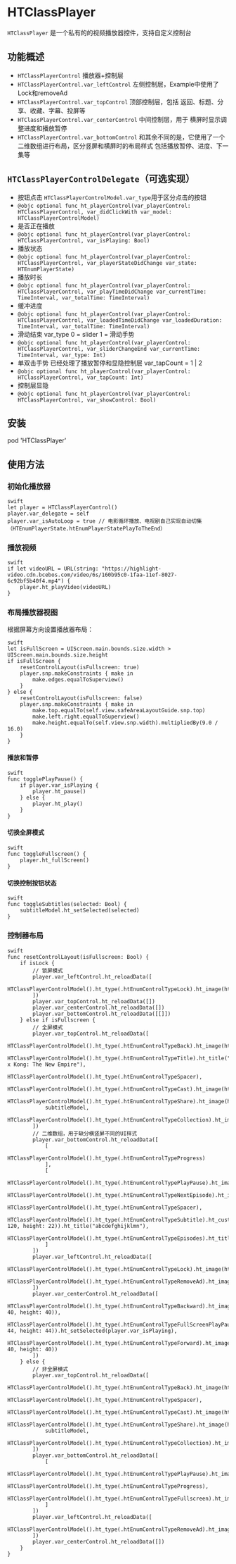 # HTClassPlayer

`HTClassPlayer` 是一个私有的的视频播放器控件，支持自定义控制台

## 功能概述

- `HTClassPlayerControl` 播放器+控制层
- `HTClassPlayerControl.var_leftControl` 左侧控制层，Example中使用了Lock和removeAd
- `HTClassPlayerControl.var_topControl` 顶部控制层，包括  返回、标题、分享、收藏、字幕、投屏等
- `HTClassPlayerControl.var_centerControl` 中间控制层，用于 横屏时显示调整进度和播放暂停
- `HTClassPlayerControl.var_bottomControl` 和其余不同的是，它使用了一个二维数组进行布局，区分竖屏和横屏时的布局样式 包括播放暂停、进度、下一集等

## `HTClassPlayerControlDelegate`（可选实现）
- 按钮点击 `HTClassPlayerControlModel.var_type`用于区分点击的按钮
- `@objc optional func ht_playerControl(var_playerControl: HTClassPlayerControl, var_didClickWith var_model: HTClassPlayerControlModel)`
- 是否正在播放
- `@objc optional func ht_playerControl(var_playerControl: HTClassPlayerControl, var_isPlaying: Bool)`
- 播放状态
- `@objc optional func ht_playerControl(var_playerControl: HTClassPlayerControl, var_playerStateDidChange var_state: HTEnumPlayerState)`
- 播放时长
- `@objc optional func ht_playerControl(var_playerControl: HTClassPlayerControl, var_playTimeDidChange var_currentTime: TimeInterval, var_totalTime: TimeInterval)`
- 缓冲进度
- `@objc optional func ht_playerControl(var_playerControl: HTClassPlayerControl, var_loadedTimeDidChange var_loadedDuration: TimeInterval, var_totalTime: TimeInterval)`
- 滑动结束 var_type 0 = slider 1 = 滑动手势
- `@objc optional func ht_playerControl(var_playerControl: HTClassPlayerControl, var_sliderChangeEnd var_currentTime: TimeInterval, var_type: Int)`
- 单双击手势 已经处理了播放暂停和显隐控制层 var_tapCount = 1 | 2
- `@objc optional func ht_playerControl(var_playerControl: HTClassPlayerControl, var_tapCount: Int)`
- 控制层显隐
- `@objc optional func ht_playerControl(var_playerControl: HTClassPlayerControl, var_showControl: Bool)`

## 安装

pod 'HTClassPlayer'

## 使用方法

### 初始化播放器
```
swift
let player = HTClassPlayerControl()
player.var_delegate = self
player.var_isAutoLoop = true // 电影循环播放、电视剧自己实现自动切集（HTEnumPlayerState.htEnumPlayerStatePlayToTheEnd）
```

### 播放视频
```
swift
if let videoURL = URL(string: "https://highlight-video.cdn.bcebos.com/video/6s/160b95c0-1faa-11ef-8027-6c92bf5b40f4.mp4") {
    player.ht_playVideo(videoURL)
}
```

### 布局播放器视图

根据屏幕方向设置播放器布局：
```
swift
let isFullScreen = UIScreen.main.bounds.size.width > UIScreen.main.bounds.size.height
if isFullScreen {
    resetControlLayout(isFullscreen: true)
    player.snp.makeConstraints { make in
        make.edges.equalToSuperview()
    }
} else {
    resetControlLayout(isFullscreen: false)
    player.snp.makeConstraints { make in
        make.top.equalTo(self.view.safeAreaLayoutGuide.snp.top)
        make.left.right.equalToSuperview()
        make.height.equalTo(self.view.snp.width).multipliedBy(9.0 / 16.0)
    }
}
```

#### 播放和暂停
```
swift
func togglePlayPause() {
    if player.var_isPlaying {
        player.ht_pause()
    } else {
        player.ht_play()
    }
}
```

#### 切换全屏模式
```
swift
func toggleFullscreen() {
    player.ht_fullScreen()
}
```

#### 切换控制按钮状态
```
swift
func toggleSubtitles(selected: Bool) {
    subtitleModel.ht_setSelected(selected)
}
```

### 控制器布局
```
swift
func resetControlLayout(isFullscreen: Bool) {
    if isLock {
        // 锁屏模式
        player.var_leftControl.ht_reloadData([
            HTClassPlayerControlModel().ht_type(.htEnumControlTypeLock).ht_image(ht_image(182)).ht_selectImage(ht_image(183)).ht_setSelected(true)
        ])
        player.var_topControl.ht_reloadData([])
        player.var_centerControl.ht_reloadData([])
        player.var_bottomControl.ht_reloadData([[]])
    } else if isFullscreen {
        // 全屏模式
        player.var_topControl.ht_reloadData([
            HTClassPlayerControlModel().ht_type(.htEnumControlTypeBack).ht_image(ht_image(39)),
            HTClassPlayerControlModel().ht_type(.htEnumControlTypeTitle).ht_title("Godzilla x Kong: The New Empire"),
            HTClassPlayerControlModel().ht_type(.htEnumControlTypeSpacer),
            HTClassPlayerControlModel().ht_type(.htEnumControlTypeCast).ht_image(ht_image(177)),
            HTClassPlayerControlModel().ht_type(.htEnumControlTypeShare).ht_image(ht_image(124)),
            subtitleModel,
            HTClassPlayerControlModel().ht_type(.htEnumControlTypeCollection).ht_image(ht_image(176))
        ])
        // 二维数组，用于缺分横竖屏不同的UI样式
        player.var_bottomControl.ht_reloadData([
            [
                HTClassPlayerControlModel().ht_type(.htEnumControlTypeProgress)
            ],
            [
                HTClassPlayerControlModel().ht_type(.htEnumControlTypePlayPause).ht_image(ht_image(180)).ht_selectImage(ht_image(181)).ht_setSelected(player.var_isPlaying),
                HTClassPlayerControlModel().ht_type(.htEnumControlTypeNextEpisode).ht_image(ht_image(179)),
                HTClassPlayerControlModel().ht_type(.htEnumControlTypeSpacer),
                HTClassPlayerControlModel().ht_type(.htEnumControlTypeSubtitle).ht_customView(CustomView()).ht_size(CGSize(width: 120, height: 22)).ht_title("abcdefghijklmn"),
                HTClassPlayerControlModel().ht_type(.htEnumControlTypeEpisodes).ht_title("Episode")
            ]
        ])
        player.var_leftControl.ht_reloadData([
            HTClassPlayerControlModel().ht_type(.htEnumControlTypeLock).ht_image(ht_image(182)).ht_selectImage(ht_image(183)),
            HTClassPlayerControlModel().ht_type(.htEnumControlTypeRemoveAd).ht_image(ht_image(184))
        ])
        player.var_centerControl.ht_reloadData([
            HTClassPlayerControlModel().ht_type(.htEnumControlTypeBackward).ht_image(ht_image(100)).ht_size(CGSize(width: 40, height: 40)),
            HTClassPlayerControlModel().ht_type(.htEnumControlTypeFullScreenPlayPause).ht_image(ht_image(185)).ht_selectImage(ht_image(186)).ht_size(CGSize(width: 44, height: 44)).ht_setSelected(player.var_isPlaying),
            HTClassPlayerControlModel().ht_type(.htEnumControlTypeForward).ht_image(ht_image(103)).ht_size(CGSize(width: 40, height: 40))
        ])
    } else {
        // 非全屏模式
        player.var_topControl.ht_reloadData([
            HTClassPlayerControlModel().ht_type(.htEnumControlTypeBack).ht_image(ht_image(39)),
            HTClassPlayerControlModel().ht_type(.htEnumControlTypeSpacer),
            HTClassPlayerControlModel().ht_type(.htEnumControlTypeCast).ht_image(ht_image(177)),
            HTClassPlayerControlModel().ht_type(.htEnumControlTypeShare).ht_image(ht_image(124)),
            subtitleModel,
            HTClassPlayerControlModel().ht_type(.htEnumControlTypeCollection).ht_image(ht_image(176))
        ])
        player.var_bottomControl.ht_reloadData([
            [
                HTClassPlayerControlModel().ht_type(.htEnumControlTypePlayPause).ht_image(ht_image(180)).ht_selectImage(ht_image(181)).ht_setSelected(player.var_isPlaying),
                HTClassPlayerControlModel().ht_type(.htEnumControlTypeProgress),
                HTClassPlayerControlModel().ht_type(.htEnumControlTypeFullscreen).ht_image(ht_image(83))
            ]
        ])
        player.var_leftControl.ht_reloadData([
            HTClassPlayerControlModel().ht_type(.htEnumControlTypeRemoveAd).ht_image(ht_image(184))
        ])
        player.var_centerControl.ht_reloadData([])
    }
}
```
